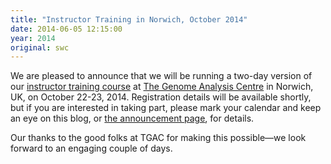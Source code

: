 ```yaml
---
title: "Instructor Training in Norwich, October 2014"
date: 2014-06-05 12:15:00
year: 2014
original: swc
---
```

<p>
  We are pleased to announce that we will be running a two-day version of our <a href="{{site.training_url}}">instructor training course</a>
  at <a href="http://www.tgac.ac.uk">The Genome Analysis Centre</a> in Norwich, UK, on October 22-23, 2014.
  Registration details will be available shortly,
  but if you are interested in taking part,
  please mark your calendar and keep an eye on this blog,
  or <a href="http://www.tgac.ac.uk/software-carpentry-instructor-training/">the announcement page</a>,
  for details.
</p>
<p>
  Our thanks to the good folks at TGAC for making this possible&mdash;we look forward to an engaging couple of days.
</p>
